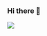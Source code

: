 ### Hi there 👋
<p>
  <img src="https://github-readme-stats.vercel.app/api?username=Yossizz&theme=tokyonight">
</p>
<!--
**Yossizz/yossizz** is a ✨ _special_ ✨ repository because its `README.md` (this file) appears on your GitHub profile.

Here are some ideas to get you started:

- 🔭 I’m currently working on ...
- 🌱 I’m currently learning ...
- 👯 I’m looking to collaborate on ...
- 🤔 I’m looking for help with ...
- 💬 Ask me about ...
- 📫 How to reach me: ...
- 😄 Pronouns: ...
- ⚡ Fun fact: ...
-->
<!--START_SECTION:activity-->

<!--END_SECTION:activity-->
